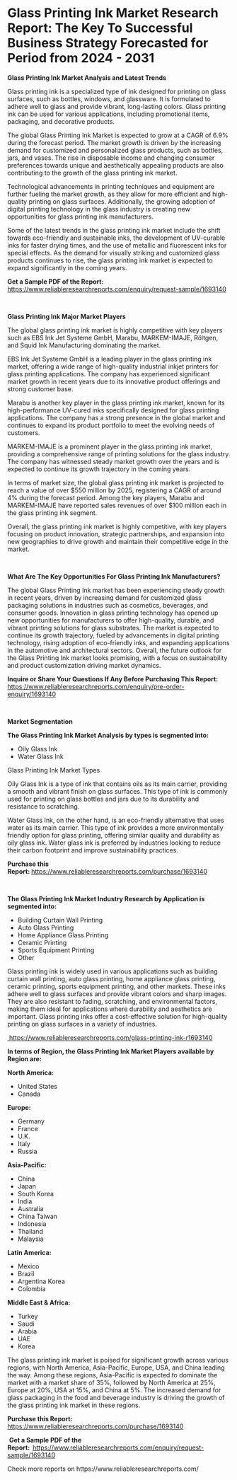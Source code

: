 <p><h1>Glass Printing Ink Market Research Report: The Key To Successful Business Strategy Forecasted for Period from 2024 - 2031</h1></p><p><strong>Glass Printing Ink Market Analysis and Latest Trends</strong></p>
<p><p>Glass printing ink is a specialized type of ink designed for printing on glass surfaces, such as bottles, windows, and glassware. It is formulated to adhere well to glass and provide vibrant, long-lasting colors. Glass printing ink can be used for various applications, including promotional items, packaging, and decorative products.</p><p>The global Glass Printing Ink Market is expected to grow at a CAGR of 6.9% during the forecast period. The market growth is driven by the increasing demand for customized and personalized glass products, such as bottles, jars, and vases. The rise in disposable income and changing consumer preferences towards unique and aesthetically appealing products are also contributing to the growth of the glass printing ink market.</p><p>Technological advancements in printing techniques and equipment are further fueling the market growth, as they allow for more efficient and high-quality printing on glass surfaces. Additionally, the growing adoption of digital printing technology in the glass industry is creating new opportunities for glass printing ink manufacturers.</p><p>Some of the latest trends in the glass printing ink market include the shift towards eco-friendly and sustainable inks, the development of UV-curable inks for faster drying times, and the use of metallic and fluorescent inks for special effects. As the demand for visually striking and customized glass products continues to rise, the glass printing ink market is expected to expand significantly in the coming years.</p></p>
<p><strong>Get a Sample PDF of the Report:&nbsp;</strong> <a href="https://www.reliableresearchreports.com/enquiry/request-sample/1693140">https://www.reliableresearchreports.com/enquiry/request-sample/1693140</a></p>
<p>&nbsp;</p>
<p><strong>Glass Printing Ink Major Market Players</strong></p>
<p><p>The global glass printing ink market is highly competitive with key players such as EBS Ink Jet Systeme GmbH, Marabu, MARKEM-IMAJE, Röltgen, and Squid Ink Manufacturing dominating the market.</p><p>EBS Ink Jet Systeme GmbH is a leading player in the glass printing ink market, offering a wide range of high-quality industrial inkjet printers for glass printing applications. The company has experienced significant market growth in recent years due to its innovative product offerings and strong customer base.</p><p>Marabu is another key player in the glass printing ink market, known for its high-performance UV-cured inks specifically designed for glass printing applications. The company has a strong presence in the global market and continues to expand its product portfolio to meet the evolving needs of customers.</p><p>MARKEM-IMAJE is a prominent player in the glass printing ink market, providing a comprehensive range of printing solutions for the glass industry. The company has witnessed steady market growth over the years and is expected to continue its growth trajectory in the coming years.</p><p>In terms of market size, the global glass printing ink market is projected to reach a value of over $550 million by 2025, registering a CAGR of around 4% during the forecast period. Among the key players, Marabu and MARKEM-IMAJE have reported sales revenues of over $100 million each in the glass printing ink segment.</p><p>Overall, the glass printing ink market is highly competitive, with key players focusing on product innovation, strategic partnerships, and expansion into new geographies to drive growth and maintain their competitive edge in the market.</p></p>
<p>&nbsp;</p>
<p><strong>What Are The Key Opportunities For Glass Printing Ink Manufacturers?</strong></p>
<p><p>The global Glass Printing Ink market has been experiencing steady growth in recent years, driven by increasing demand for customized glass packaging solutions in industries such as cosmetics, beverages, and consumer goods. Innovation in glass printing technology has opened up new opportunities for manufacturers to offer high-quality, durable, and vibrant printing solutions for glass substrates. The market is expected to continue its growth trajectory, fueled by advancements in digital printing technology, rising adoption of eco-friendly inks, and expanding applications in the automotive and architectural sectors. Overall, the future outlook for the Glass Printing Ink market looks promising, with a focus on sustainability and product customization driving market dynamics.</p></p>
<p><strong>Inquire or Share Your Questions If Any Before Purchasing This Report:</strong> <a href="https://www.reliableresearchreports.com/enquiry/pre-order-enquiry/1693140">https://www.reliableresearchreports.com/enquiry/pre-order-enquiry/1693140</a></p>
<p>&nbsp;</p>
<p><strong>Market Segmentation</strong></p>
<p><strong>The Glass Printing Ink Market Analysis by types is segmented into:</strong></p>
<p><ul><li>Oily Glass Ink</li><li>Water Glass Ink</li></ul></p>
<p><p>Glass Printing Ink Market Types</p><p>Oily Glass Ink is a type of ink that contains oils as its main carrier, providing a smooth and vibrant finish on glass surfaces. This type of ink is commonly used for printing on glass bottles and jars due to its durability and resistance to scratching.</p><p>Water Glass Ink, on the other hand, is an eco-friendly alternative that uses water as its main carrier. This type of ink provides a more environmentally friendly option for glass printing, offering similar quality and durability as oily glass ink. Water glass ink is preferred by industries looking to reduce their carbon footprint and improve sustainability practices.</p></p>
<p><strong>Purchase this Report:&nbsp;</strong><a href="https://www.reliableresearchreports.com/purchase/1693140">https://www.reliableresearchreports.com/purchase/1693140</a></p>
<p>&nbsp;</p>
<p><strong>The Glass Printing Ink Market Industry Research by Application is segmented into:</strong></p>
<p><ul><li>Building Curtain Wall Printing</li><li>Auto Glass Printing</li><li>Home Appliance Glass Printing</li><li>Ceramic Printing</li><li>Sports Equipment Printing</li><li>Other</li></ul></p>
<p><p>Glass printing ink is widely used in various applications such as building curtain wall printing, auto glass printing, home appliance glass printing, ceramic printing, sports equipment printing, and other markets. These inks adhere well to glass surfaces and provide vibrant colors and sharp images. They are also resistant to fading, scratching, and environmental factors, making them ideal for applications where durability and aesthetics are important. Glass printing inks offer a cost-effective solution for high-quality printing on glass surfaces in a variety of industries.</p></p>
<p><a href="https://www.reliableresearchreports.com/glass-printing-ink-r1693140">&nbsp;https://www.reliableresearchreports.com/glass-printing-ink-r1693140</a></p>
<p><strong>In terms of Region, the Glass Printing Ink Market Players available by Region are:</strong></p>
<p>
    <p> <strong> North America: </strong>
        <ul>
            <li>United States</li>
            <li>Canada</li>
        </ul>
        </p> 
    <p> <strong> Europe: </strong>
        <ul>
            <li>Germany</li>
            <li>France</li>
            <li>U.K.</li>
            <li>Italy</li>
            <li>Russia</li>
        </ul>
        </p> 
    <p> <strong> Asia-Pacific: </strong>
        <ul>
            <li>China</li>
            <li>Japan</li>
            <li>South Korea</li>
            <li>India</li>
            <li>Australia</li>
            <li>China Taiwan</li>
            <li>Indonesia</li>
            <li>Thailand</li>
            <li>Malaysia</li>
        </ul>
        </p> 
    <p> <strong> Latin America: </strong>
        <ul>
            <li>Mexico</li>
            <li>Brazil</li>
            <li>Argentina Korea</li>
            <li>Colombia</li>
        </ul>
        </p> 
    <p> <strong> Middle East & Africa: </strong>
        <ul>
            <li>Turkey</li>
            <li>Saudi</li>
            <li>Arabia</li>
            <li>UAE</li>
            <li>Korea</li>
        </ul>
    </p>
    </p>
<p><p>The glass printing ink market is poised for significant growth across various regions, with North America, Asia-Pacific, Europe, USA, and China leading the way. Among these regions, Asia-Pacific is expected to dominate the market with a market share of 35%, followed by North America at 25%, Europe at 20%, USA at 15%, and China at 5%. The increased demand for glass packaging in the food and beverage industry is driving the growth of the glass printing ink market in these regions.</p></p>
<p><strong>Purchase this Report: </strong><a href="https://www.reliableresearchreports.com/purchase/1693140">https://www.reliableresearchreports.com/purchase/1693140</a></p>
<p>&nbsp;<strong>Get a Sample PDF of the Report:&nbsp;&nbsp;</strong><a href="https://www.reliableresearchreports.com/enquiry/request-sample/1693140">https://www.reliableresearchreports.com/enquiry/request-sample/1693140</a></p>
<p><strong></strong></p>
<p>Check more reports on https://www.reliableresearchreports.com/</p>